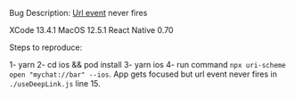 Bug Description: [Url event](https://reactnative.dev/docs/linking#addeventlistener) never fires

XCode 13.4.1
MacOS 12.5.1
React Native 0.70

Steps to reproduce:

1- yarn
2- cd ios && pod install
3- yarn ios
4- run command `npx uri-scheme open "mychat://bar" --ios`.
App gets focused but url event never fires in `./useDeepLink.js` line 15.
